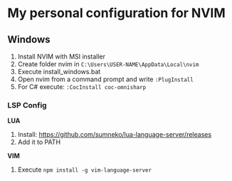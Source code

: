 # My personal configuration for NVIM

## Windows

1) Install NVIM with MSI installer
2) Create folder nvim in `C:\Users\USER-NAME\AppData\Local\nvim`
3) Execute install_windows.bat
4) Open nvim from a command prompt and write `:PlugInstall`
5) For C# execute: `:CocInstall coc-omnisharp`

### LSP Config

**LUA**

1) Install: https://github.com/sumneko/lua-language-server/releases
1) Add it to PATH

**VIM**

1) Execute `npm install -g vim-language-server`
